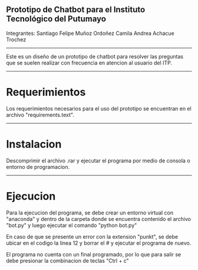 Prototipo de Chatbot para el Instituto Tecnológico del Putumayo
------------------------------------------------------------------------

Integrantes:
	Santiago Felipe Muñoz Ordoñez
	Camila Andrea Achacue Trochez

------------------------------------------------------------------------

Este es un diseño de un prototipo de chatbot para resolver las preguntas
que se suelen realizar con frecuencia en atencion al usuario del ITP.

------------------------------------------------------------------------

Requerimientos
==============

Los requerimientos necesarios para el uso del prototipo se encuentran en
el archivo "requirements.text".

------------------------------------------------------------------------

Instalacion
===========

Descomprimir el archivo .rar y ejecutar el programa por medio de consola
o entorno de programacion.

------------------------------------------------------------------------

Ejecucion
=========

Para la ejecucion del programa, se debe crear un entorno virtual con
"anaconda" y dentro de la carpeta donde se encuentra contenido el
archivo "bot.py" y luego ejecutar el comando "python bot.py"

En caso de que se presente un error con la extension "punkt", se debe
ubicar en el codigo la linea 12 y borrar el # y ejecutar el programa de
nuevo.

El programa no cuenta con un final programado, por lo que para salir se
debe presionar la combinacion de teclas "Ctrl + c"
